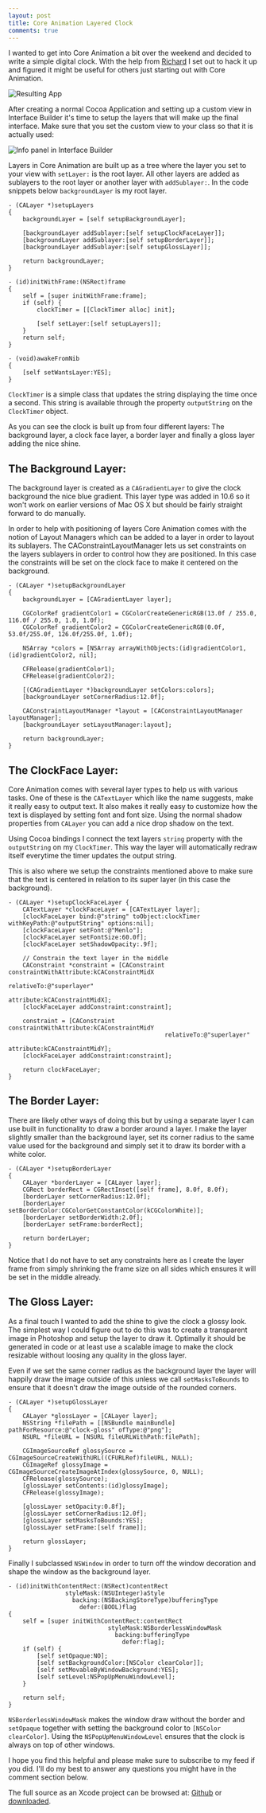 ```yaml
---
layout: post
title: Core Animation Layered Clock
comments: true
---
```

I wanted to get into Core Animation a bit over the weekend and decided to write a simple digital clock. With the help from [Richard](http://rhult.github.com/) I set out to hack it up and figured it might be useful for others just starting out with Core Animation.

![Resulting App](/images/posts/glossy-clock.png)

After creating a normal Cocoa Application and setting up a custom view in Interface Builder it's time to setup the layers that will make up the final interface. Make sure that you set the custom view to your class so that it is actually used:

![Info panel in Interface Builder](/images/posts/glossy-clock-ib.png)

Layers in Core Animation are built up as a tree where the layer you set to your view with `setLayer:` is the root layer. All other layers are added as sublayers to the root layer or another layer with `addSublayer:`. In the code snippets below `backgroundLayer` is my root layer.

``` objc
- (CALayer *)setupLayers
{
    backgroundLayer = [self setupBackgroundLayer];
    
    [backgroundLayer addSublayer:[self setupClockFaceLayer]];
    [backgroundLayer addSublayer:[self setupBorderLayer]];
    [backgroundLayer addSublayer:[self setupGlossLayer]];

    return backgroundLayer;
}

- (id)initWithFrame:(NSRect)frame 
{
    self = [super initWithFrame:frame];
    if (self) {
        clockTimer = [[ClockTimer alloc] init];

        [self setLayer:[self setupLayers]];
    }
    return self;
}

- (void)awakeFromNib
{
    [self setWantsLayer:YES];
}
```

`ClockTimer` is a simple class that updates the string displaying the time once a second. This string is available through the property `outputString` on the `ClockTimer` object.

As you can see the clock is built up from four different layers: The background layer, a clock face layer, a border layer and finally a gloss layer adding the nice shine.

The Background Layer:
---------------------
The background layer is created as a `CAGradientLayer` to give the clock background the nice blue gradient. This layer type was added in 10.6 so it won't work on earlier versions of Mac OS X but should be fairly straight forward to do manually. 

In order to help with positioning of layers Core Animation comes with the notion of Layout Managers which can be added to a layer in order to layout its sublayers. The CAConstraintLayoutManager lets us set constraints on the layers sublayers in order to control how they are positioned. In this case the constraints will be set on the clock face to make it centered on the background.

``` objc
- (CALayer *)setupBackgroundLayer 
{
    backgroundLayer = [CAGradientLayer layer];
    
    CGColorRef gradientColor1 = CGColorCreateGenericRGB(13.0f / 255.0, 116.0f / 255.0, 1.0, 1.0f);
    CGColorRef gradientColor2 = CGColorCreateGenericRGB(0.0f, 53.0f/255.0f, 126.0f/255.0f, 1.0f);
    
    NSArray *colors = [NSArray arrayWithObjects:(id)gradientColor1, (id)gradientColor2, nil];
    
    CFRelease(gradientColor1);
    CFRelease(gradientColor2);
    
    [(CAGradientLayer *)backgroundLayer setColors:colors];
    [backgroundLayer setCornerRadius:12.0f];
    
    CAConstraintLayoutManager *layout = [CAConstraintLayoutManager layoutManager];
    [backgroundLayer setLayoutManager:layout];
    
    return backgroundLayer;
}
```

The ClockFace Layer:
--------------------
Core Animation comes with several layer types to help us with various tasks. One of these is the `CATextLayer` which like the name suggests, make it really easy to output text. It also makes it really easy to customize how the text is displayed by setting font and font size. Using the normal shadow properties from `CALayer` you can add a nice drop shadow on the text.

Using Cocoa bindings I connect the text layers `string` property with the `outputString` on my `ClockTimer`. This way the layer will automatically redraw itself everytime the timer updates the output string.

This is also where we setup the constraints mentioned above to make sure that the text is centered in relation to its super layer (in this case the background).

``` objc
- (CALayer *)setupClockFaceLayer {
    CATextLayer *clockFaceLayer = [CATextLayer layer];
    [clockFaceLayer bind:@"string" toObject:clockTimer withKeyPath:@"outputString" options:nil];
    [clockFaceLayer setFont:@"Menlo"];
    [clockFaceLayer setFontSize:60.0f];
    [clockFaceLayer setShadowOpacity:.9f];
    
    // Constrain the text layer in the middle
    CAConstraint *constraint = [CAConstraint constraintWithAttribute:kCAConstraintMidX
                                                          relativeTo:@"superlayer"
                                                           attribute:kCAConstraintMidX];    
    [clockFaceLayer addConstraint:constraint];
    
    constraint = [CAConstraint constraintWithAttribute:kCAConstraintMidY
                                            relativeTo:@"superlayer"
                                             attribute:kCAConstraintMidY];
    [clockFaceLayer addConstraint:constraint];
    
    return clockFaceLayer;
}
```

The Border Layer:
-----------------
There are likely other ways of doing this but by using a separate layer I can use built in functionality to draw a border around a layer. I make the layer slightly smaller than the background layer, set its corner radius to the same value used for the background and simply set it to draw its border with a white color.

``` objc
- (CALayer *)setupBorderLayer
{
    CALayer *borderLayer = [CALayer layer];
    CGRect borderRect = CGRectInset([self frame], 8.0f, 8.0f);
    [borderLayer setCornerRadius:12.0f];
    [borderLayer setBorderColor:CGColorGetConstantColor(kCGColorWhite)];
    [borderLayer setBorderWidth:2.0f];
    [borderLayer setFrame:borderRect];
    
    return borderLayer;    
}
```

Notice that I do not have to set any constraints here as I create the layer frame from simply shrinking the frame size on all sides which ensures it will be set in the middle already.

The Gloss Layer:
----------------
As a final touch I wanted to add the shine to give the clock a glossy look. The simplest way I could figure out to do this was to create a transparent image in Photoshop and setup the layer to draw it. Optimally it should be generated in code or at least use a scalable image to make the clock resizable without loosing any quality in the gloss layer.

Even if we set the same corner radius as the background layer the layer will happily draw the image outside of this unless we call `setMasksToBounds` to ensure that it doesn't draw the image outside of the rounded corners.

``` objc setupGlossLayer
- (CALayer *)setupGlossLayer
{
    CALayer *glossLayer = [CALayer layer];
    NSString *filePath = [[NSBundle mainBundle] pathForResource:@"clock-gloss" ofType:@"png"];
    NSURL *fileURL = [NSURL fileURLWithPath:filePath];
    
    CGImageSourceRef glossySource = CGImageSourceCreateWithURL((CFURLRef)fileURL, NULL);
    CGImageRef glossyImage = CGImageSourceCreateImageAtIndex(glossySource, 0, NULL);
    CFRelease(glossySource);
    [glossLayer setContents:(id)glossyImage];
    CFRelease(glossyImage);
    
    [glossLayer setOpacity:0.8f];
    [glossLayer setCornerRadius:12.0f];
    [glossLayer setMasksToBounds:YES];
    [glossLayer setFrame:[self frame]];

    return glossLayer;
}
```

Finally I subclassed `NSWindow` in order to turn off the window decoration and shape the window as the background layer.

``` objc
- (id)initWithContentRect:(NSRect)contentRect
                styleMask:(NSUInteger)aStyle
                  backing:(NSBackingStoreType)bufferingType
                    defer:(BOOL)flag
{
    self = [super initWithContentRect:contentRect
                            styleMask:NSBorderlessWindowMask
                              backing:bufferingType
                                defer:flag];
    if (self) {
        [self setOpaque:NO];
        [self setBackgroundColor:[NSColor clearColor]];
        [self setMovableByWindowBackground:YES];
        [self setLevel:NSPopUpMenuWindowLevel];
    }
    
    return self;
}
```

`NSBorderlessWindowMask` makes the window draw without the border and `setOpaque` together with setting the background color to `[NSColor clearColor]`. Using the `NSPopUpMenuWindowLevel` ensures that the clock is always on top of other windows.

I hope you find this helpful and please make sure to subscribe to my feed if you did. I'll do my best to answer any questions you might have in the comment section below.

The full source as an Xcode project can be browsed at: [Github](http://github.com/m5h/glossyclock) or [downloaded](http://github.com/m5h/glossyclock/zipball/master).


